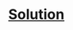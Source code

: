 # [Solution](https://leetcode.com/problems/arithmetic-subarrays/solutions/4319181/simple-solution-for-noobs-brute-force/)
